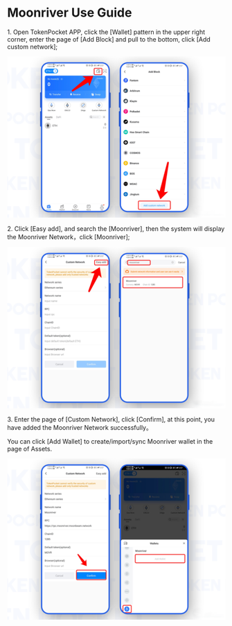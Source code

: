 # Moonriver Use Guide

1\. Open TokenPocket APP, click the \[Wallet] pattern in the upper right corner, enter the page of \[Add Block] and pull to the bottom, click \[Add custom network];

![](<../../.gitbook/assets/1 (26) (1).png>)

2\. Click \[Easy add], and search the \[Moonriver], then the system will display the Moonriver Network，click \[Moonriver];

![](<../../.gitbook/assets/2 (9).png>)

3\. Enter the page of \[Custom Network], click \[Confirm], at this point, you have added the Moonriver Network successfully。

You can click \[Add Wallet] to create/import/sync Moonriver wallet in the page of Assets.

![](<../../.gitbook/assets/3 (10) (1).png>)
